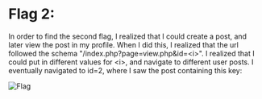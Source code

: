 # Flag 2:
In order to find the second flag, I realized that I could create a post, and later view the post in my profile. When I did this, I realized that the url followed the schema "/index.php?page=view.php&id=\<i\>". I realized that I could put in different values for \<i\>, and navigate to different user posts. I eventually navigated to id=2, where I saw the post containing this key:

![Flag]("./hacker101PostbookImages/viewOtherPosts.png")
